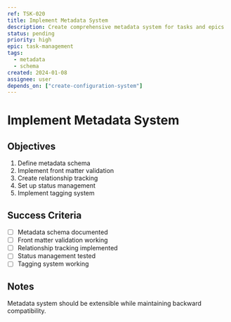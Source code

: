 ```yaml
---
ref: TSK-020
title: Implement Metadata System
description: Create comprehensive metadata system for tasks and epics
status: pending
priority: high
epic: task-management
tags:
  - metadata
  - schema
created: 2024-01-08
assignee: user
depends_on: ["create-configuration-system"]
---
```


# Implement Metadata System

## Objectives
1. Define metadata schema
2. Implement front matter validation
3. Create relationship tracking
4. Set up status management
5. Implement tagging system

## Success Criteria
- [ ] Metadata schema documented
- [ ] Front matter validation working
- [ ] Relationship tracking implemented
- [ ] Status management tested
- [ ] Tagging system working

## Notes
Metadata system should be extensible while maintaining backward compatibility. 
